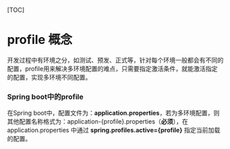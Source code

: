 [TOC]

# profile 概念

开发过程中有环境之分，如测试、预发、正式等，针对每个环境一般都会有不同的配置，profile用来解决多环境配置的难点，只需要指定激活条件，就能激活指定的配置，实现多环境不同配置。



###  Spring boot中的profile

在Spring boot中，配置文件为：**application.properties**，若为多环境配置，则其他配置名称格式为：application-{profile}.properties（**必须**），在 application.properties 中通过 **spring.profiles.active={profile}** 指定当前加载的配置。